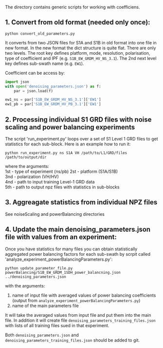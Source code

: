 The directory contains generic scripts for working with coefficiens.

## 1. Convert from old format (needed only once):

`python convert_old_parameters.py`

It converts from two JSON files for S1A and S1B in old format into one file in new format.
In the new format the dict structure is quite flat. There are only two levels. The root key defines
platform, mode, resolution, polarisation, type of coefficient and IPF (e.g. `S1B_EW_GRDM_HV_NS_3.1`).
The 2nd next level key defines sub-swath name (e.g. `EW1`).

Coefficient can be access by:
```python
import json
with open('denoising_parameters.json') as f:
    par = json.load(f)

ew1_ns = par['S1B_EW_GRDM_HV_NS_3.1']['EW1']
ew1_pb = par['S1B_EW_GRDM_HV_PB_3.1']['EW1']
```


## 2. Processing individual S1 GRD files with noise scaling and power balancing experiments

The script 'run_experiment.py' loops over a set of S1 Level 1 GRD files to get statistics for
each sub-block. Here is an example how to run it:

```
python run_experiment.py ns S1A VH /path/to/L1/GRD/files /path/to/output/dir
```
where the arguments:\
1st - type of experiment (ns/pb)
2st - platform (S1A/S1B)\
3nd - polarization (VH/HV)\
4nd - path to input training Level-1 GRD data\
5th - path to output npz files with statistics in sub-blocks


## 3. Aggreagate statistics from individual NPZ files

See noiseScaling and powerBalancing directories

## 4. Update the main denoising_parameters.json file with values from an experiment:

Once you have statistics for many files you can obtain statistically aggregated power balancing factors for each sub-swath by scrpit called 'analyze_experiment_powerBalancingParameters.py':

```
python update_parameter_file.py powerBalancing/S1B_EW_GRDM_1SDH_power_balancning.json ../denoising_parameters.json
```

with the arguments:
1. name of input file with averaged values of power balancing coefficients (output from `analyze_experiment_powerBalancingParameters.py`)
1. name of the main parameters file

It will take the averaged values from input file and put them into the main file. In addition it will
create file `denoising_parameters_training_files.json` with lists of all training files sued in that experiment.

Both `denoising_parameters.json` and `denoising_parameters_training_files.json` should be added to git.
